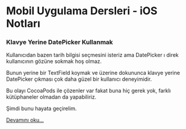 # Mobil Uygulama Dersleri - iOS Notları

### Klavye Yerine DatePicker Kullanmak

Kullanıcıdan bazen tarih bilgisi seçmesini isteriz ama DatePicker ı direk kullanıcının gözüne sokmak hoş olmaz.

Bunun yerine bir TextField koymak ve üzerine dokununca klavye yerine DatePicker çıkması çok daha güzel bir kullanıcı deneyimidir.

Bu olayı CocoaPods ile çözenler var fakat buna hiç gerek yok, farklı kütüphaneler olmadan da yapabiliriz.

Şimdi bunu hayata geçirelim.


[Devamını oku...](https://iosnotlari.com/klavye-yerine-datepicker-kullanmak/)
